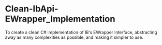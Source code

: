 # Clean-IbApi-EWrapper_Implementation
To create a clean C# implementation of IB's EWrapper Interface, abstracting away as many complexities as possible, and making it simpler to use.
